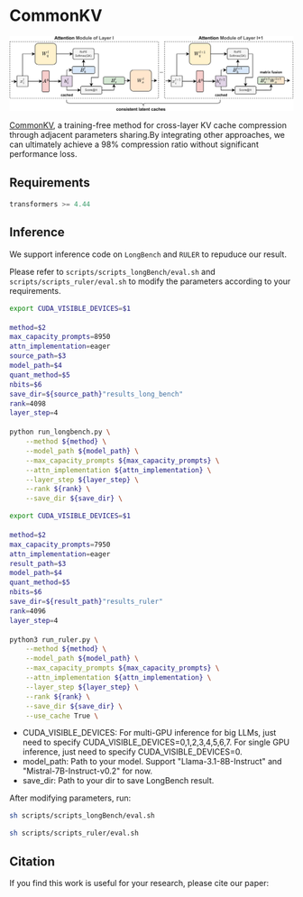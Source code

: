 # CommonKV

<img src="commonkv.jpg"/>  

[CommonKV](https://www.arxiv.org/abs/2508.16134), a training-free method for cross-layer KV cache compression through adjacent parameters sharing.By integrating other approaches, we can ultimately achieve a 98% compression ratio without significant performance loss.



## Requirements

```python
transformers >= 4.44
```


## Inference


We support inference code on `LongBench` and `RULER` to repuduce our result.

Please refer to `scripts/scripts_longBench/eval.sh` and `scripts/scripts_ruler/eval.sh` to modify the parameters according to your requirements.


```bash
export CUDA_VISIBLE_DEVICES=$1

method=$2 
max_capacity_prompts=8950 
attn_implementation=eager 
source_path=$3  
model_path=$4 
quant_method=$5 
nbits=$6 
save_dir=${source_path}"results_long_bench" 
rank=4098
layer_step=4

python run_longbench.py \
    --method ${method} \
    --model_path ${model_path} \
    --max_capacity_prompts ${max_capacity_prompts} \
    --attn_implementation ${attn_implementation} \
    --layer_step ${layer_step} \
    --rank ${rank} \
    --save_dir ${save_dir} \


```

```bash
export CUDA_VISIBLE_DEVICES=$1

method=$2 
max_capacity_prompts=7950 
attn_implementation=eager 
result_path=$3  
model_path=$4  
quant_method=$5 
nbits=$6 
save_dir=${result_path}"results_ruler" 
rank=4096
layer_step=4

python3 run_ruler.py \
    --method ${method} \
    --model_path ${model_path} \
    --max_capacity_prompts ${max_capacity_prompts} \
    --attn_implementation ${attn_implementation} \
    --layer_step ${layer_step} \
    --rank ${rank} \
    --save_dir ${save_dir} \
    --use_cache True \
```

* CUDA_VISIBLE_DEVICES: For multi-GPU inference for big LLMs, just need to specify CUDA_VISIBLE_DEVICES=0,1,2,3,4,5,6,7. For single GPU inference, just need to specify CUDA_VISIBLE_DEVICES=0.
* model_path: Path to your model. Support "Llama-3.1-8B-Instruct" and "Mistral-7B-Instruct-v0.2" for now.
* save_dir: Path to your dir to save LongBench result.

After modifying parameters, run:

```bash 
sh scripts/scripts_longBench/eval.sh
```
```bash 
sh scripts/scripts_ruler/eval.sh
```

## Citation
If you find this work is useful for your research, please cite our paper:
```
```
